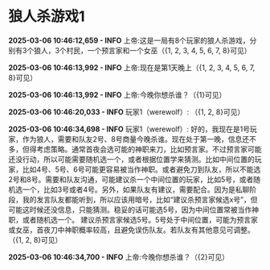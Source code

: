 # 狼人杀游戏1

**2025-03-06 10:46:12,659 - INFO**
上帝:这是一局有8个玩家的狼人杀游戏，分别有3个狼人，3个村民，一个预言家和一个女巫（{1, 2, 3, 4, 5, 6, 7, 8}可见）

**2025-03-06 10:46:13,992 - INFO**
上帝:现在是第1天晚上（{1, 2, 3, 4, 5, 6, 7, 8}可见）

**2025-03-06 10:46:13,992 - INFO**
上帝:今晚你想杀谁？（{1}可见）

**2025-03-06 10:46:20,033 - INFO**
玩家1（werewolf）:<think>
（{1, 2, 8}可见）

**2025-03-06 10:46:34,698 - INFO**
玩家1（werewolf）:<think>
好的，我现在是1号玩家，作为狼人，需要和队友2号、8号商量今晚杀谁。现在处于第一晚，信息还不多，但得考虑策略。通常首夜会选可能的神职来刀，比如预言家。不过预言家可能还没行动，所以可能需要随机选一个，或者根据位置学来猜测。比如中间位置的玩家，比如4号、5号、6号可能更容易被当作神职。或者避免刀到队友，所以不能选2号和8号。需要和队友沟通，可能建议杀一个中间位置的玩家，比如5号，或者随机选一个，比如3号或者4号。另外，如果队友有建议，需要配合。因为是私聊阶段，我的发言队友都能听到，所以应该用暗号，比如“建议杀预言家候选x号”，但可能这时候还没信息，只能猜测。稳妥的话可能选5号，因为中间位置常被当作神职，或者随机选一个。
</think>
建议杀预言家候选5号。5号处于中间位置，可能为预言家或女巫，首夜刀中神职概率较高，且避免误伤队友。若队友有其他意见可调整。（{1, 2, 8}可见）

**2025-03-06 10:46:34,700 - INFO**
上帝:今晚你想杀谁？（{2}可见）

